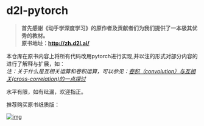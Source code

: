 # d2l-pytorch

> **首先感谢《动手学深度学习》的原作者及贡献者们为我们提供了一本极其优秀的教材。  
> 原书地址：<http://zh.d2l.ai/>**


本仓库在原书内容上将所有代码改用pytorch进行实现,并以注的形式对部分内容的进行了解释与扩展，如：  
*注：关于什么是互相关运算和卷积运算，可以参见：[卷积（convolution）与互相关(cross-correlation)的一点探讨](https://zhuanlan.zhihu.com/p/33194385)*


水平有限，如有纰漏，欢迎指正。


推荐购买原书纸质版：


[![img](https://camo.githubusercontent.com/14ec5ee9a194377172c6d8e326029e4d0db61edd/68747470733a2f2f696d6775722e636f6d2f646f776e6c6f61642f684c726a314974)](http://zh.d2l.ai/)
